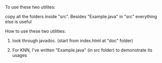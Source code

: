 To use these two utilites:

copy all the folders inside "src".
Besides "Example.java" in "src" everything else is useful


How to use these two utilities:

1. look through javadoc. (start from index.html at "doc" folder)

2. For KNN, I've written "Example.java" (in src folder) to demonstrate its usages
